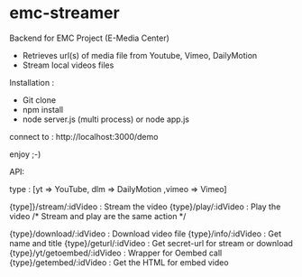 # emc-streamer

Backend for EMC Project (E-Media Center)
- Retrieves url(s) of media file from Youtube, Vimeo, DailyMotion
- Stream local videos files


Installation :

- Git clone
- npm install
- node server.js (multi process) or node app.js

connect to : http://localhost:3000/demo

enjoy ;-)


API:

type : [yt => YouTube, dlm => DailyMotion ,vimeo => Vimeo]

{type]}/stream/:idVideo :        Stream the video
{type}/play/:idVideo    :        Play the video   /* Stream and play are the same action */

{type}/download/:idVideo :       Download video file
{type}/info/:idVideo :           Get name and title
{type}/geturl/:idVideo :         Get secret-url for stream or download
{type}/yt/getoembed/:idVideo :   Wrapper for Oembed call
{type}/getembed/:idVideo :       Get the HTML for embed video
